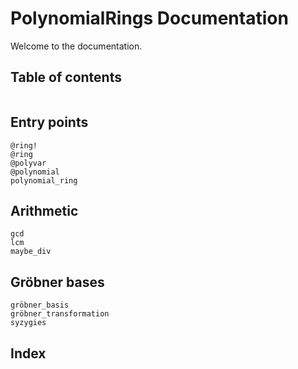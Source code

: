 # PolynomialRings Documentation
Welcome to the documentation.


## Table of contents
```@contents
```

## Entry points

```@docs
@ring!
@ring
@polyvar
@polynomial
polynomial_ring
```

## Arithmetic

```@docs
gcd
lcm
maybe_div
```

## Gröbner bases

```@docs
gröbner_basis
gröbner_transformation
syzygies
```

## Index

```@index
```
